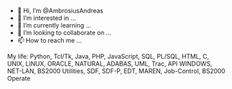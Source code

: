 - 👋 Hi, I’m @AmbrosiusAndreas
- 👀 I’m interested in ...
- 🌱 I’m currently learning ...
- 💞️ I’m looking to collaborate on ...
- 📫 How to reach me ...

<!---
AmbrosiusAndreas/AmbrosiusAndreas is a ✨ special ✨ repository because its `README.md` (this file) appears on your GitHub profile.
You can click the Preview link to take a look at your changes.
--->
My life: Python, Tcl/Tk, Java, PHP, JavaScript, SQL, PL/SQL, HTML, C, UNIX, LINUX, ORACLE, NATURAL, ADABAS, UML, Trac, API WINDOWS, NET-LAN, BS2000 Utilities, SDF, SDF-P, EDT, MAREN, Job-Control, BS2000 Operate
